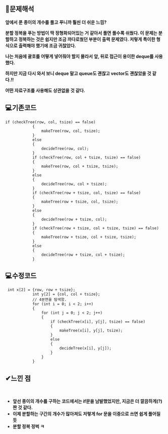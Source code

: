 ## **🔎문제해석**

**앞에서 푼 종이의 개수를 풀고 푸니까 훨씬 더 쉬운 느낌?**

**분할 정복을 푸는 방법이 딱 정형화되어있는 거 같아서 풀면 풀수록 쉬웠다. 이 문제는 분할하고 정복하는 것은 쉽지만 조금 까다로웠던 부분이 출력 문제였다. 저렇게 특이한 형식으로 출력해야 했기에 조금 귀찮았다.**

**나는 처음에 괄호를 어떻게 넣어줘야 할지 몰라서 앞, 뒤로 접근이 용이한 deque를 사용했다.**

**하지만 지금 다시 와서 보니 deque 말고 queue도 괜찮고 vector도 괜찮았을 것 같다.!!** 

**어떤 자료구조를 사용해도 상관없을 것 같다.** 

## **💻기존코드**
```
if (checkTree(row, col, tsize) == false)
            {                
                makeTree(row, col, tsize);
            }
            else
            {           
                decideTree(row, col);
            }
            if (checkTree(row, col + tsize, tsize) == false)
            {               
                makeTree(row, col + tsize, tsize);
            }
            else
            {               
                decideTree(row, col + tsize);
            }
            if (checkTree(row + tsize, col, tsize) == false)
            {               
                makeTree(row + tsize, col, tsize);
            }
            else
            {               
                decideTree(row + tsize, col);
            }
            if (checkTree(row + tsize, col + tsize, tsize) == false)
            {                
                makeTree(row + tsize, col + tsize, tsize);
            }
            else
            {               
                decideTree(row + tsize, col + tsize);
            }
```

## **💻수정코드**
```
 int x[2] = {row, row + tsize};
            int y[2] = {col, col + tsize};
            // 4분면을 탐색함.
            for (int i = 0; i < 2; i++)
            {
                for (int j = 0; j < 2; j++)
                {
                    if (checkTree(x[i], y[j], tsize) == false)
                    {
                        makeTree(x[i], y[j], tsize);
                    }
                    else
                    {
                        decideTree(x[i], y[j]);
                    }
                }
            }
```

## **✔느낀 점**
​
-   **앞선 종이의 개수를 구하는 코드에서는 if문을 남발했었지만, 지금은 더 깔끔하게(?) 짠 것 같다.**
-   **이제 분할하는 구간의 개수가 많아져도 저렇게 for 문을 이중으로 쓰면 쉽게 풀어질 듯**
-   **분할 정복 정벅 ㅋ**
